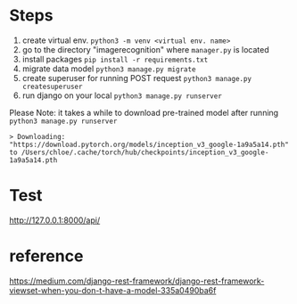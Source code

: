 # Steps
1. create virtual env. `python3 -m venv <virtual env. name>`
1. go to the directory "imagerecognition" where `manager.py` is located
1. install packages `pip install -r requirements.txt `
1. migrate data model `python3 manage.py migrate`
1. create superuser for running POST request `python3 manage.py createsuperuser`
1. run django on your local `python3 manage.py runserver`
 
Please Note: it takes a while to download pre-trained model after running `python3 manage.py runserver`
```shell
> Downloading: "https://download.pytorch.org/models/inception_v3_google-1a9a5a14.pth" to /Users/chloe/.cache/torch/hub/checkpoints/inception_v3_google-1a9a5a14.pth
```



# Test
http://127.0.0.1:8000/api/

# reference
https://medium.com/django-rest-framework/django-rest-framework-viewset-when-you-don-t-have-a-model-335a0490ba6f